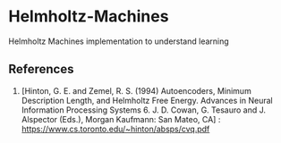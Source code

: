 # Helmholtz-Machines
Helmholtz Machines implementation to understand learning 

## References
1. [Hinton, G. E. and Zemel, R. S. (1994) 
Autoencoders, Minimum Description Length, and Helmholtz Free Energy. Advances in Neural Information Processing Systems 6. J. D. Cowan, G. Tesauro and J. Alspector (Eds.), Morgan Kaufmann: San Mateo, CA] : https://www.cs.toronto.edu/~hinton/absps/cvq.pdf
